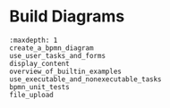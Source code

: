 # Build Diagrams

```{toctree}
:maxdepth: 1
create_a_bpmn_diagram
use_user_tasks_and_forms
display_content
overview_of_builtin_examples
use_executable_and_nonexecutable_tasks
bpmn_unit_tests
file_upload
```
